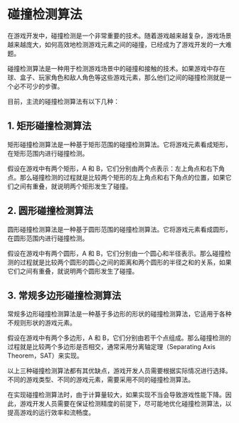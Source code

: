 # 碰撞检测算法

在游戏开发中，碰撞检测是一个非常重要的技术。随着游戏越来越复杂，游戏场景越来越庞大，如何高效地检测游戏元素之间的碰撞，已经成为了游戏开发的一大难题。

碰撞检测算法是一种用于检测游戏场景中的碰撞和接触的技术。如果游戏中存在球、盒子、玩家角色和敌人角色等这些游戏元素，那么他们之间的碰撞检测就是一个必不可少的步骤。

目前，主流的碰撞检测算法有以下几种：

## 1. 矩形碰撞检测算法

矩形碰撞检测算法是一种基于矩形范围的碰撞检测算法。它将游戏元素看成矩形，在矩形范围内进行碰撞检测。

假设在游戏中有两个矩形，A 和 B，它们分别由两个点表示：左上角点和右下角点。那么碰撞检测的过程就是比较两个矩形的左上角点和右下角点的位置，如果它们之间有重叠，就说明两个矩形发生了碰撞。

## 2. 圆形碰撞检测算法

圆形碰撞检测算法是一种基于圆形范围的碰撞检测算法。它将游戏元素看成圆形，在圆形范围内进行碰撞检测。

假设在游戏中有两个圆形，A 和 B，它们分别由一个圆心和半径表示。那么碰撞检测的过程就是比较两个圆形的圆心之间的距离和两个圆形的半径之和的关系，如果它们之间有重叠，就说明两个圆形发生了碰撞。

## 3. 常规多边形碰撞检测算法

常规多边形碰撞检测算法是一种基于多边形的形状的碰撞检测算法，它适用于各种不规则形状的游戏元素。

假设在游戏中有两个多边形，A 和 B，它们分别由若干个点组成。那么碰撞检测的过程就是比较两个多边形是否相交，通常采用分离轴定理（Separating Axis Theorem，SAT）来实现。

以上三种碰撞检测算法都有其优缺点，游戏开发人员需要根据实际情况进行选择。不同的游戏类型、不同的游戏元素，需要采用不同的碰撞检测算法。

在实现碰撞检测算法时，由于计算量较大，如果实现不当会导致游戏性能下降。因此，游戏开发人员需要在保证检测精度的前提下，尽可能地优化碰撞检测算法，以提高游戏的运行效率和流畅度。